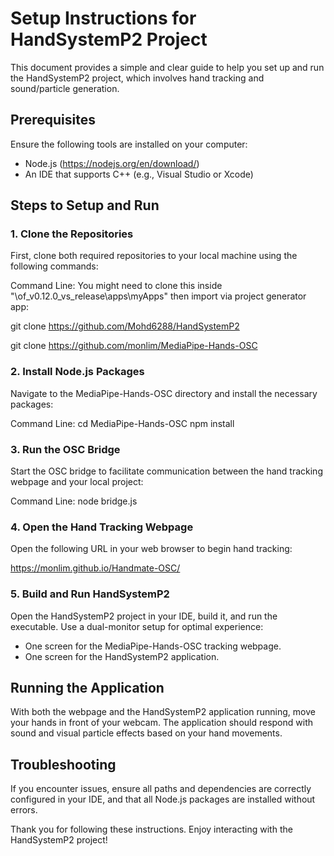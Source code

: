 
# Setup Instructions for HandSystemP2 Project

This document provides a simple and clear guide to help you set up and run the HandSystemP2 project, which involves hand tracking and sound/particle generation.

## Prerequisites

Ensure the following tools are installed on your computer:
- Node.js (https://nodejs.org/en/download/)
- An IDE that supports C++ (e.g., Visual Studio or Xcode)

## Steps to Setup and Run

### 1. Clone the Repositories

First, clone both required repositories to your local machine using the following commands:

Command Line:
You might need to clone this inside "\of_v0.12.0_vs_release\apps\myApps" then import via project generator app:

git clone https://github.com/Mohd6288/HandSystemP2

git clone https://github.com/monlim/MediaPipe-Hands-OSC

### 2. Install Node.js Packages

Navigate to the MediaPipe-Hands-OSC directory and install the necessary packages:

Command Line:
cd MediaPipe-Hands-OSC
npm install

### 3. Run the OSC Bridge

Start the OSC bridge to facilitate communication between the hand tracking webpage and your local project:

Command Line:
node bridge.js

### 4. Open the Hand Tracking Webpage

Open the following URL in your web browser to begin hand tracking:

https://monlim.github.io/Handmate-OSC/

### 5. Build and Run HandSystemP2

Open the HandSystemP2 project in your IDE, build it, and run the executable. Use a dual-monitor setup for optimal experience:
- One screen for the MediaPipe-Hands-OSC tracking webpage.
- One screen for the HandSystemP2 application.

## Running the Application

With both the webpage and the HandSystemP2 application running, move your hands in front of your webcam. The application should respond with sound and visual particle effects based on your hand movements.

## Troubleshooting

If you encounter issues, ensure all paths and dependencies are correctly configured in your IDE, and that all Node.js packages are installed without errors.

Thank you for following these instructions. Enjoy interacting with the HandSystemP2 project!
